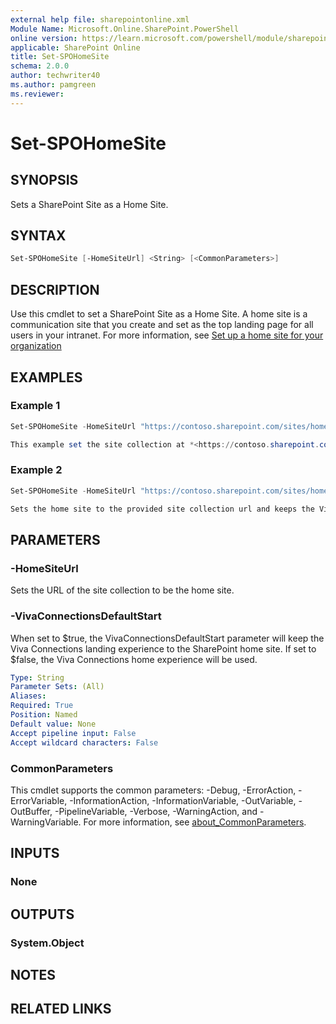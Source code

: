 ```yaml
---
external help file: sharepointonline.xml
Module Name: Microsoft.Online.SharePoint.PowerShell
online version: https://learn.microsoft.com/powershell/module/sharepoint-online/set-spohomesite
applicable: SharePoint Online
title: Set-SPOHomeSite
schema: 2.0.0
author: techwriter40
ms.author: pamgreen
ms.reviewer:
---
```


# Set-SPOHomeSite

## SYNOPSIS

Sets a SharePoint Site as a Home Site.

## SYNTAX

```powershell
Set-SPOHomeSite [-HomeSiteUrl] <String> [<CommonParameters>]
```

## DESCRIPTION

Use this cmdlet to set a SharePoint Site as a Home Site. A home site is a communication site that you create and set as the top landing page for all users in your intranet. For more information, see [Set up a home site for your organization](https://learn.microsoft.com/SharePoint/home-site)

## EXAMPLES

### Example 1

```powershell
Set-SPOHomeSite -HomeSiteUrl "https://contoso.sharepoint.com/sites/homesite"

This example set the site collection at *<https://contoso.sharepoint.com/sites/homesite>* as SharePoint Online Home Site.
```

### Example 2

```powershell
Set-SPOHomeSite -HomeSiteUrl "https://contoso.sharepoint.com/sites/homesite" -VivaConnectionsDefaultStart:$true

Sets the home site to the provided site collection url and keeps the Viva Connections landing experience to the SharePoint home site.
```

## PARAMETERS

### -HomeSiteUrl

Sets the URL of the site collection to be the home site.

### -VivaConnectionsDefaultStart
When set to $true, the VivaConnectionsDefaultStart parameter will keep the Viva Connections landing experience to the SharePoint home site. If set to $false, the Viva Connections home experience will be used. 

```yaml
Type: String
Parameter Sets: (All)
Aliases:
Required: True
Position: Named
Default value: None
Accept pipeline input: False
Accept wildcard characters: False
```

### CommonParameters

This cmdlet supports the common parameters: -Debug, -ErrorAction, -ErrorVariable, -InformationAction, -InformationVariable, -OutVariable, -OutBuffer, -PipelineVariable, -Verbose, -WarningAction, and -WarningVariable. For more information, see [about_CommonParameters](http://go.microsoft.com/fwlink/?LinkID=113216).

## INPUTS

### None

## OUTPUTS

### System.Object

## NOTES

## RELATED LINKS
